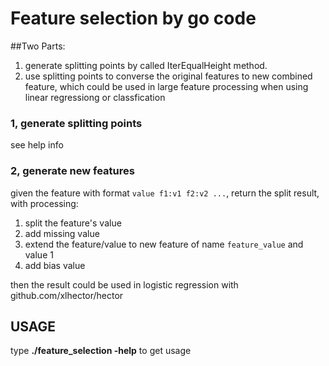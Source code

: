 # Feature selection by go code

##Two Parts:
1. generate splitting points by called IterEqualHeight method.
2. use splitting points to converse the original features to new combined feature, which could be used in large feature processing when using linear regressiong or classfication

### 1, generate splitting points
see help info

### 2, generate new features
given the feature with format `value f1:v1 f2:v2 ...`, return the split result, with processing:
1. split the feature's value
2. add missing value 
3. extend the feature/value to new feature of name `feature_value` and value 1
4. add bias value

then the result could be used in logistic regression with github.com/xlhector/hector

## USAGE
type **./feature_selection -help** to get usage
